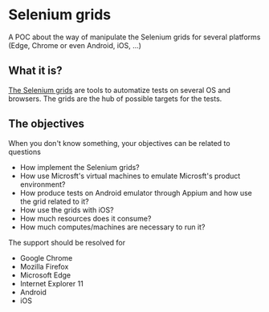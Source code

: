 # Selenium grids

A POC about the way of manipulate the Selenium grids for several platforms (Edge, Chrome or even Android, iOS, ...)

## What it is?

[The Selenium grids](http://www.seleniumhq.org/projects/grid/) are tools to automatize tests on several OS and browsers. The grids are the hub of possible targets for the tests.

## The objectives

When you don't know something, your objectives can be related to questions

* How implement the Selenium grids?
* How use Microsft's virtual machines to emulate Microsft's product environment?
* How produce tests on Android emulator through Appium and how use the grid related to it?
* How use the grids with iOS?
* How much resources does it consume?
* How much computes/machines are necessary to run it?

The support should be resolved for

* Google Chrome
* Mozilla Firefox
* Microsoft Edge
* Internet Explorer 11
* Android
* iOS